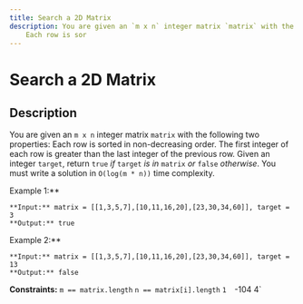 ```yaml
---
title: Search a 2D Matrix
description: You are given an `m x n` integer matrix `matrix` with the following two properties:
	Each row is sor
---
```

# Search a 2D Matrix
## Description
You are given an `m x n` integer matrix `matrix` with the following two properties:
	Each row is sorted in non-decreasing order.
	The first integer of each row is greater than the last integer of the previous row.
Given an integer `target`, return `true` *if* `target` *is in* `matrix` *or* `false` *otherwise*.
You must write a solution in `O(log(m * n))` time complexity.
 
Example 1:**

```
**Input:** matrix = [[1,3,5,7],[10,11,16,20],[23,30,34,60]], target = 3
**Output:** true
```
Example 2:**

```
**Input:** matrix = [[1,3,5,7],[10,11,16,20],[23,30,34,60]], target = 13
**Output:** false
```
 
**Constraints:**
	`m == matrix.length`
	`n == matrix[i].length`
	`1 
	`-104 4`

